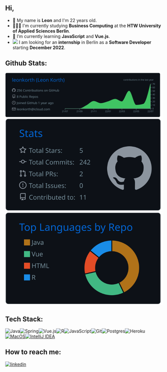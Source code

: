 ## Hi, 

- 📌 My name is <b>Leon</b> and I'm 22 years old.
- 👨🏻‍🎓 I'm currently studying <b>Business Computing</b> at the <b>HTW University of Applied Sciences Berlin</b>.
- 🌱 I’m currently learning <b>JavaScript</b> and <b>Vue.js</b>.
- <a href="mailto:leonkorth@icloud.com"><img src="https://media.giphy.com/media/hvRJCLFzcasrR4ia7z/giphy.gif" width="2%"></a>   I am looking for an <b>internship</b> in Berlin as a <b>Software Developer</b> starting <b>December 2022</b>.


<!--
<a href="https://github.com/leonkorth">
  <img height="170em" src="https://github-readme-stats.vercel.app/api/top-langs/?username=leonkorth&layout=compact&langs_count=5&theme=dracula"/>
</a>

![](./profile-3d-contrib/profile-night-green.svg)r-->

## Github Stats:

![](https://raw.githubusercontent.com/leonkorth/leonkorth/main/profile-summary-card-output/github_dark/0-profile-details.svg)
![](https://raw.githubusercontent.com/leonkorth/leonkorth/main/profile-summary-card-output/github_dark/3-stats.svg)
![](https://raw.githubusercontent.com/leonkorth/leonkorth/main/profile-summary-card-output/github_dark/1-repos-per-language.svg)

## Tech Stack:

![Java](https://img.shields.io/badge/java-%23ED8B00.svg?style=for-the-badge&logo=java&logoColor=white)![Spring](https://img.shields.io/badge/spring-%236DB33F.svg?style=for-the-badge&logo=spring&logoColor=white)![Vue.js](https://img.shields.io/badge/vuejs-%2335495e.svg?style=for-the-badge&logo=vuedotjs&logoColor=%234FC08D)![R](https://img.shields.io/badge/r-%23276DC3.svg?style=for-the-badge&logo=r&logoColor=white)![JavaScript](https://img.shields.io/badge/javascript-%23323330.svg?style=for-the-badge&logo=javascript&logoColor=%23F7DF1E)![Git](https://img.shields.io/badge/git-%23F05033.svg?style=for-the-badge&logo=git&logoColor=white)![Postgres](https://img.shields.io/badge/postgres-%23316192.svg?style=for-the-badge&logo=postgresql&logoColor=white)![Heroku](https://img.shields.io/badge/heroku-%23430098.svg?style=for-the-badge&logo=heroku&logoColor=white)[![MacOS](http://img.shields.io/badge/-MacOS-eee?style=for-the-badge&logo=apple&logoColor=black)]()[![IntelliJ IDEA](http://img.shields.io/badge/-IntelliJ%20IDEA-eee?style=for-the-badge&logo=IntelliJ%20IDEA&logoColor=darkblue)]()

## How to reach me:

[![linkedin](https://img.shields.io/badge/linkedin-0A66C2?style=for-the-badge&logo=linkedin&logoColor=white)](https://www.linkedin.com/in/leonkorth/)







